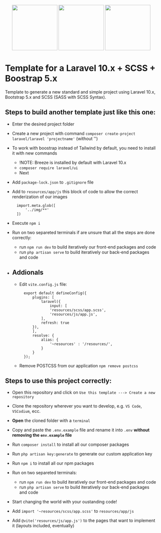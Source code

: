 <p align="center">
<a href="https://getbootstrap.com" target="_blank"><img src="https://miro.medium.com/v2/resize:fit:400/1*onZhQJU7A3ab6V1sHfMRkQ.jpeg" height="150"></a>
    <a href="https://laravel.com" target="_blank"><img src="https://raw.githubusercontent.com/laravel/art/master/logo-lockup/5%20SVG/2%20CMYK/1%20Full%20Color/laravel-logolockup-cmyk-red.svg" height="150"></a>
<a href="https://laravel.com" target="_blank"><img src="https://upload.wikimedia.org/wikipedia/commons/thumb/9/96/Sass_Logo_Color.svg/1200px-Sass_Logo_Color.svg.png" height="150"></a>

</p>

# Template for a Laravel 10.x + SCSS + Boostrap 5.x
Template to generate a new standard and simple project using Laravel 10.x, Bootstrap 5.x and SCSS (SASS with SCSS Syntax).

## Steps to build another template just like this one:
- Enter the desired project folder 
- Create a new project with command `composer create-project laravel/laravel 'projectname'` (without '')
- To work with boostrap instead of Tailwind by default, you need to install it with new commands
    - !NOTE: Breeze is installed by default with Laravel 10.x
    - `composer require laravel/ui`
    - Next 
- Add `package-lock.json` to `.gitignore` file
- Add to `resources/app/js` this block of code to allow the correct renderization of our images

        import.meta.glob([
            '../img/**'
        ])

- Execute `npm i`
- Run on two separeted terminals if are unsure that all the steps are done correctly:
    - run `npm run dev` to build iteratively our front-end packages and code
    - run `php artisan serve` to build iteratively our back-end packages and code

- ## Addionals
    - Edit `vite.config.js` file:

            export default defineConfig({
                plugins: [
                    laravel({
                        input: [
                        'resources/scss/app.scss',
                        'resources/js/app.js',
                    ],
                    refresh: true
                }),
                ],
                resolve: {
                    alias: {
                        '~resources' : '/resources/',
                    }
                }
            });
    - Remove POSTCSS from our application `npm remove postcss`

## Steps to use this project correctly:
- Open this repository and click on  `Use this template ---> Create a new repository`
- Clone the repository wherever you want to develop, e.g. `VS Code`, `VSCodium`, ecc.
- **Open** the cloned folder with a `terminal`
- Copy and paste the `.env.example` file and rename it into `.env` **without removing the `env.example` file**
- Run `composer install` to install all our composer packages
- Run `php artisan key:generate` to generate our custom application key
- Run `npm i` to install all our npm packages
- Run on two separeted terminals:
    - run `npm run dev` to build iteratively our front-end packages and code
    - run `php artisan serve` to build iteratively our back-end packages and code
- Start changing the world with your oustanding code!












- Add `import '~resources/scss/app.scss'` to `resources/app/js`
- Add `@vite('resources/js/app.js')` to the pages that want to implement it (layouts included, eventually)
